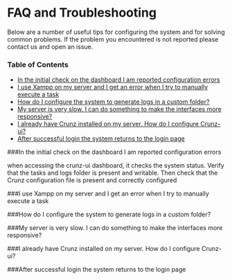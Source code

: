 # FAQ and Troubleshooting

Below are a number of useful tips for configuring the system and for solving common problems. If the problem you encountered is not reported please contact us and open an issue.


### Table of Contents
- [In the initial check on the dashboard I am reported configuration errors](#in-the-initial-check-on-the-dashboard-i-am-reported-configuration-errors)
- [I use Xampp on my server and I get an error when I try to manually execute a task](#i-use-xampp-on-my-server-and-i-get-an-error-when-i-try-to-manually-execute-a-task)
- [How do I configure the system to generate logs in a custom folder?](#how-do-i-configure-the-system-to-generate-logs-in-a-custom-folder)
- [My server is very slow. I can do something to make the interfaces more responsive?](#my-server-is-very-slow-i-can-do-something-to-make-the-interfaces-more-responsive)
- [I already have Crunz installed on my server. How do I configure Crunz-ui?](#i-already-have-crunz-installed-on-my-server-how-do-i-configure-crunz-ui)
- [After successful login the system returns to the login page](#after-successful-login-the-system-returns-to-the-login-page)



###In the initial check on the dashboard I am reported configuration errors

when accessing the crunz-ui dashboard, it checks the system status. Verify that the tasks and logs folder is present and writable. Then check that the Crunz configuration file is present and correctly configured



###I use Xampp on my server and I get an error when I try to manually execute a task


###How do I configure the system to generate logs in a custom folder?

###My server is very slow. I can do something to make the interfaces more responsive?

###I already have Crunz installed on my server. How do I configure Crunz-ui?

###After successful login the system returns to the login page
